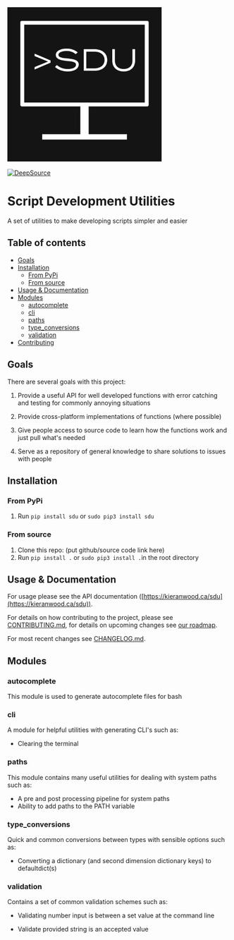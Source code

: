 <img src="https://github.com/Descent098/sdu/blob/master/.github/sdu.png" alt="sdu logo" style="zoom:35%;" />

[![DeepSource](https://deepsource.io/gh/Descent098/sdu.svg/?label=active+issues&show_trend=true)](https://deepsource.io/gh/Descent098/sdu/?ref=repository-badge)

# Script Development Utilities

A set of utilities to make developing scripts simpler and easier

## Table of contents
- [Goals](#goals)
- [Installation](#installation)
    - [From PyPi](#from-pypi)
    - [From source](#from-source)
- [Usage & Documentation](#usage--documentation)
- [Modules](#modules)
  - [autocomplete](#autocomplete)
  - [cli](#cli)
  - [paths](#paths)
  - [type_conversions](#type_conversions)
  - [validation](#validation)
- [Contributing](#contributing)

## Goals

There are several goals with this project:

1. Provide a useful API for well developed functions with error catching and testing for commonly annoying situations

2. Provide cross-platform implementations of functions (where possible)

3. Give people access to source code to learn how the functions work and just pull what's needed

4. Serve as a repository of general knowledge to share solutions to issues with people

## Installation

### From PyPi

1. Run ```pip install sdu``` or ```sudo pip3 install sdu```

### From source

1. Clone this repo: (put github/source code link here)
2. Run ```pip install .``` or ```sudo pip3 install .```in the root directory



## Usage & Documentation

For usage please see the  API documentation ([https://kieranwood.ca/sdu](https://kieranwood.ca/sdu)).

For details on how contributing to the project, please see [CONTRIBUTING.md](https://github.com/Descent098/sdu/blob/master/CONTRIBUTING.md), for details on upcoming changes see [our roadmap](https://github.com/Descent098/sdu/projects).

For most recent changes see [CHANGELOG.md](https://github.com/Descent098/sdu/blob/master/CHANGELOG.md).

## Modules

### autocomplete

This module is used to generate autocomplete files for bash


### cli

A module for helpful utilities with generating CLI's such as:


- Clearing the terminal

### paths
This module contains many useful utilities for dealing with system paths such as:
- A pre and post processing pipeline for system paths
- Ability to add paths to the PATH variable

### type_conversions

Quick and common conversions between types with sensible options such as:

- Converting a dictionary (and second dimension dictionary keys) to defaultdict(s)

### validation

Contains a set of common validation schemes such as:

- Validating number input is between a set value at the command line

- Validate provided string is an accepted value
